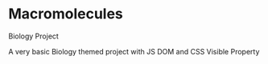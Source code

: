 # Macromolecules
Biology Project

A very basic Biology themed project with JS DOM and CSS Visible Property




